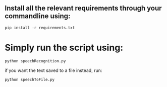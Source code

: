 ## Install all the relevant requirements through your commandline using:

```
pip install -r requirements.txt
```

# Simply run the script using:

```
python speechRecognition.py
```

if you want the text saved to a file instead, run:

```
python speechToFile.py
```
